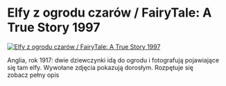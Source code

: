 Elfy z ogrodu czarów / FairyTale: A True Story 1997 
=============
[![Elfy z ogrodu czarów / FairyTale: A True Story 1997 ](http://vidos.pl/images/player.gif)](http://vidos.pl/elfy-z-ogrodu-czarow-fairytale-a-true-story-1997)

 Anglia, rok 1917: dwie dziewczynki idą do ogrodu i fotografują pojawiające się tam elfy. Wywołane zdjęcia pokazują dorosłym. Rozpętuje się zobacz pełny opis

